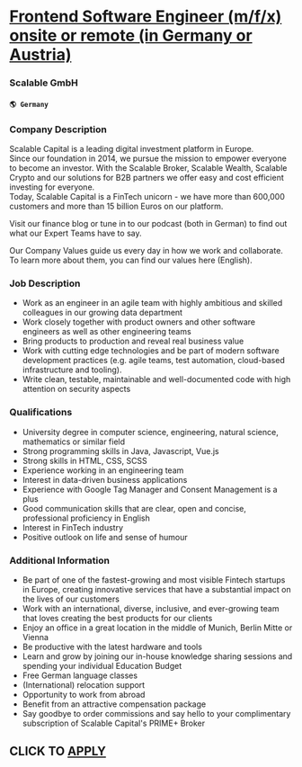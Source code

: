 # [Frontend Software Engineer (m/f/x) onsite or remote (in Germany or Austria)](https://www.remotewlb.com/apply/frontend-software-engineer-m-f-x-onsite-or-remote-in-germany-or-austria)  
### Scalable GmbH  
#### `🌎 Germany`  

### Company Description

Scalable Capital is a leading digital investment platform in Europe.  
Since our foundation in 2014, we pursue the mission to empower everyone to become an investor. With the Scalable Broker, Scalable Wealth, Scalable Crypto and our solutions for B2B partners we offer easy and cost efficient investing for everyone.  
Today, Scalable Capital is a FinTech unicorn - we have more than 600,000 customers and more than 15 billion Euros on our platform.  
  
Visit our finance blog or tune in to our podcast (both in German) to find out what our Expert Teams have to say.  
  
Our Company Values guide us every day in how we work and collaborate. To learn more about them, you can find our values here (English).

### Job Description

  * Work as an engineer in an agile team with highly ambitious and skilled colleagues in our growing data department
  * Work closely together with product owners and other software engineers as well as other engineering teams
  * Bring products to production and reveal real business value
  * Work with cutting edge technologies and be part of modern software development practices (e.g. agile teams, test automation, cloud-based infrastructure and tooling).
  * Write clean, testable, maintainable and well-documented code with high attention on security aspects

### Qualifications

  * University degree in computer science, engineering, natural science, mathematics or similar field
  * Strong programming skills in Java, Javascript, Vue.js
  * Strong skills in HTML, CSS, SCSS
  * Experience working in an engineering team
  * Interest in data-driven business applications 
  * Experience with Google Tag Manager and Consent Management is a plus
  * Good communication skills that are clear, open and concise, professional proficiency in English
  * Interest in FinTech industry
  * Positive outlook on life and sense of humour

### Additional Information

  * Be part of one of the fastest-growing and most visible Fintech startups in Europe, creating innovative services that have a substantial impact on the lives of our customers
  * Work with an international, diverse, inclusive, and ever-growing team that loves creating the best products for our clients
  * Enjoy an office in a great location in the middle of Munich, Berlin Mitte or Vienna
  * Be productive with the latest hardware and tools
  * Learn and grow by joining our in-house knowledge sharing sessions and spending your individual Education Budget 
  * Free German language classes
  * (International) relocation support
  * Opportunity to work from abroad
  * Benefit from an attractive compensation package
  * Say goodbye to order commissions and say hello to your complimentary subscription of Scalable Capital's PRIME+ Broker

  
## CLICK TO [APPLY](https://www.remotewlb.com/apply/frontend-software-engineer-m-f-x-onsite-or-remote-in-germany-or-austria)

